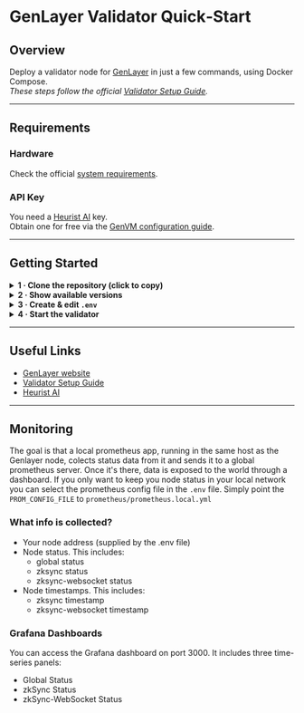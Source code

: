 # GenLayer Validator Quick‑Start

## Overview
Deploy a validator node for <a href='https://www.genlayer.com/' target='_blank'>GenLayer</a> in just a few commands, using Docker Compose.  
_These steps follow the official <a href='https://docs.genlayer.com/validators/setup-guide' target='_blank'>Validator Setup Guide</a>._

---

## Requirements

### Hardware  
Check the official <a href='https://docs.genlayer.com/validators/setup-guide#system-requirements' target='_blank'>system requirements</a>.

### API Key  
You need a <a href='https://heurist.xyz/' target='_blank'>Heurist AI</a> key.  
Obtain one for free via the <a href='https://docs.genlayer.com/validators/setup-guide#genvm-configuration' target='_blank'>GenVM configuration guide</a>.
 
---

## Getting Started

<details>
<summary><strong>1 · Clone the repository (click to copy)</strong></summary>

```bash
git clone https://github.com/Sensei-Node/genlayer.git
cd genlayer
```

</details>

<details>
<summary><strong>2 · Show available versions</strong></summary>

```bash
./scripts/show-versions.sh
```

</details>

<details>
<summary><strong>3 · Create &amp; edit <code>.env</code></strong></summary>

```bash
cp default.env .env
```

Open <code>.env</code> and fill in:

| Variable                       | Description                          |
| ------------------------------ | ------------------------------------ |
| `PASSWORD`                     | For creating an account              |
| `HEURISTKEY`                   | Heurist AI API key                   |
| `TEST_VERSION`                 | **Latest** version printed in step 2 |
| `ZKSYNC_URL`                   | ZKZync rpc url                       |
| `ZKSYNC_URL_WS`                | ZKSync rpc url websocket             |
| `GENVM_PRECOPMILE`             | If you want precompile genvm         |
| `VALIDATOR_ADDRESS`            | Validator address for backup key     |
| `BACKUP_ENCRYPTION_PASSPHRASE` | Passphrase for backup key            |


</details>

<details>
<summary><strong>4 · Start the validator</strong></summary>

```bash
docker compose up -d
```

</details>

---

## Useful Links
- <a href='https://www.genlayer.com/' target='_blank'>GenLayer website</a>  
- <a href='https://docs.genlayer.com/validators/setup-guide' target='_blank'>Validator Setup Guide</a>  
- <a href='https://heurist.xyz/' target='_blank'>Heurist AI</a>

---

## Monitoring

The goal is that a local prometheus app, running in the same host as the Genlayer node, colects status data from it and sends it to a global prometheus server. Once it's there, data is exposed to the world through a dashboard.
If you only want to keep you node status in your local network you can select the prometheus config file in the `.env` file. Simply point the `PROM_CONFIG_FILE` to `prometheus/prometheus.local.yml`

### What info is collected?

- Your node address (supplied by the .env file)
- Node status. This includes:
  - global status
  - zksync status
  - zksync-websocket status
- Node timestamps. This includes:
  - zksync timestamp
  - zksync-websocket timestamp

### Grafana Dashboards

You can access the Grafana dashboard on port 3000. It includes three time-series panels:

- Global Status
- zkSync Status
- zkSync-WebSocket Status
